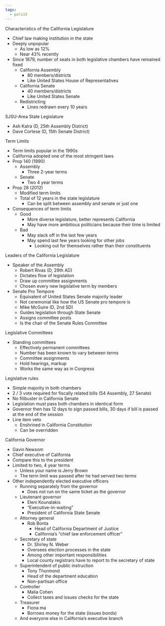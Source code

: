 ```yaml
---
tags:
  - pols15
---
```


Characteristics of the California Legislature

- Chief law making institution in the state
- Deeply unpopular
  - As low as 12%
  - Near 43% recently
- Since 1879, number of seats in both legislative chambers have remained fixed
  - California Assembly
    - 80 members/districts
    - Like United States House of Representatives
  - California Senate
    - 40 members/districts
    - Like United States Senate
  - Redistricting
    - Lines redrawn every 10 years

SJSU-Area State Legislature

- Ash Kalra (D, 25th Assembly District)
- Dave Cortese (D, 15th Senate District)

Term Limits

- Term limits popular in the 1990s
- California adopted one of the most stringent laws
- Prop 140 (1990)
  - Assembly
    - Three 2-year terms
  - Senate
    - Two 4 year terms
- Prop 28 (2012)
  - Modified term limits
  - Total of 12 years in the state legislature
    - Can be split between assembly and senate or just one
- Consequences of term limits
  - Good
    - More diverse legislature, better represents California
    - May have more ambitious politicians because their time is limited
  - Bad
    - May slack off in the last few years 
    - May spend last few years looking for other jobs
      - Looking out for themselves rather than their constituents

Leaders of the California Legislature

- Speaker of the Assembly
  - Robert Rivas (D, 29th AD)
  - Dictates flow of legislation
  - Draw up committee assignments
  - Chosen every new legislative term by members
- Senate Pro Tempore
  - Equivalent of United States Senate majority leader
  - Not ceremonial like how the US Senate pro tempore is
  - Mike McGuire (D, 2nd SD)
  - Guides legislation through State Senate
  - Assigns committee posts
  - Is the chair of the Senate Rules Committee

Legislative Committees

- Standing committees
  - Effectively permanent committees
  - Number has been known to vary between terms
  - Committee assignments
  - Hold hearings, markup
  - Works the same way as in Congress

Legislative rules

- Simple majority in both chambers
- 2 / 3 vote required for fiscally related bills (54 Assembly, 27 Senate)
- No filibuster in California Senate
- Legislation must pass both chambers in identical form
- Governor then has 12 days to sign passed bills, 30 days if bill is passed at the end of the session
- Line item veto
  - Enshrined in California Constitution
  - Can be overridden

California Governor

- Gavin Newsom
- Chief executive of California
- Compare this to the president
- Limited to two, 4 year terms
  - Unless your name is Jerry Brown
  - The term limit was passed after he had served two terms
- Other independently elected executive officers
  - Running separately from the governor
    - Does not run on the same ticket as the governor
  - Lieutenant governor
    - Eleni Kounalakis 
    - “Executive-in-waiting”
    - President of California State Senate
  - Attorney general
    - Rob Bonta
      - Head of California Department of Justice
      - California’s “chief law enforcement officer”
  - Secretary of state
    - Dr. Shirley N. Weber
    - Oversees election processes in the state
    - Among other important responsibilities
    - Local county registrars have to report to the secretary of state
  - Superintendent of public instruction
    - Tony Thurmond
    - Head of the department education
    - Non-partisan office
  - Controller
    - Malia Cohen
    - Collect taxes and issues checks for the state
  - Treasurer
    - Fiona ma
    - Borrows money for the state (issues bonds)
  - And everyone else in California’s executive branch
